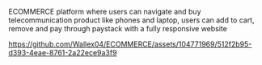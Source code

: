  ECOMMERCE platform where users can navigate and buy telecommunication product like phones and laptop, users can add to cart, remove and pay through paystack with a fully responsive website

https://github.com/Wallex04/ECOMMERCE/assets/104771969/512f2b95-d393-4eae-8761-2a22ece9a3f9
